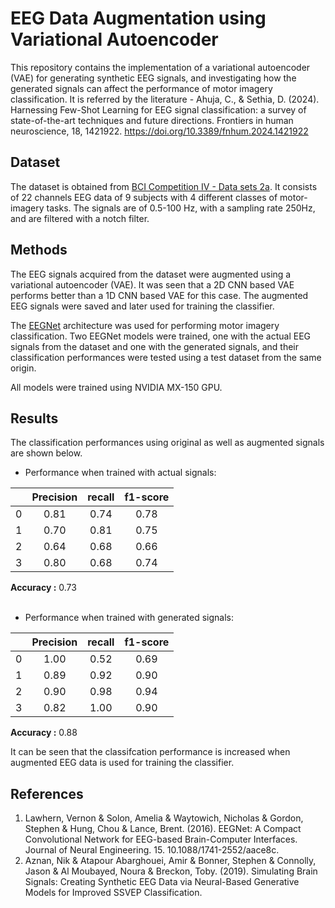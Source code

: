 # EEG Data Augmentation using Variational Autoencoder 

This repository contains the implementation of a variational autoencoder (VAE) for generating synthetic EEG signals, and investigating how the generated signals can affect the performance of motor imagery classification. 
It is referred by the literature - Ahuja, C., & Sethia, D. (2024). Harnessing Few-Shot Learning for EEG signal classification: a survey of state-of-the-art techniques and future directions. Frontiers in human neuroscience, 18, 1421922. https://doi.org/10.3389/fnhum.2024.1421922
</br>

## Dataset
The dataset is obtained from [BCI Competition IV - Data sets 2a](http://www.bbci.de/competition/iv/#datasets). It consists of 22 channels EEG data of 9 subjects with 4 different classes of motor-imagery tasks. The signals are of 0.5-100 Hz, with a sampling rate 250Hz, and are filtered with a notch filter.
</br>

## Methods
The EEG signals acquired from the dataset were augmented using a variational autoencoder (VAE). It was seen that a 2D CNN based VAE performs better than a 1D CNN based VAE for this case. The augmented EEG signals were saved and later used for training the classifier.

The [EEGNet](https://www.researchgate.net/publication/310953136_EEGNet_A_Compact_Convolutional_Network_for_EEG-based_Brain-Computer_Interfaces) architecture was used for performing motor imagery classification. Two EEGNet models were trained, one with the actual EEG signals from the dataset and one with the generated signals, and their classification performances were tested using a test dataset from the same origin.

All models were trained using NVIDIA MX-150 GPU. 
</br>

## Results
The classification performances using original as well as augmented signals are shown below.

- Performance when trained with actual signals:

|              | **Precision** | **recall** | **f1-score** |
|:------------:|:-------------:|:----------:|:------------:|
| 0            | 0.81          | 0.74       | 0.78         |
| 1            | 0.70          | 0.81       | 0.75         |
| 2            | 0.64          | 0.68       | 0.66         |
| 3            | 0.80          | 0.68       | 0.74         |

**Accuracy :** 0.73
</br>
</br>
- Performance when trained with generated signals:

|              | **Precision** | **recall** | **f1-score** |
|:------------:|:-------------:|:----------:|:------------:|
| 0            | 1.00          | 0.52       | 0.69         |
| 1            | 0.89          | 0.92       | 0.90         |
| 2            | 0.90          | 0.98       | 0.94         |
| 3            | 0.82          | 1.00       | 0.90         |

**Accuracy :** 0.88

It can be seen that the classifcation performance is increased when augmented EEG data is used for training the classifier.
</br>

## References

1. Lawhern, Vernon & Solon, Amelia & Waytowich, Nicholas & Gordon, Stephen & Hung, Chou & Lance, Brent. (2016). EEGNet: A Compact Convolutional Network for EEG-based Brain-Computer Interfaces. Journal of Neural Engineering. 15. 10.1088/1741-2552/aace8c. 
2. Aznan, Nik & Atapour Abarghouei, Amir & Bonner, Stephen & Connolly, Jason & Al Moubayed, Noura & Breckon, Toby. (2019). Simulating Brain Signals: Creating Synthetic EEG Data via Neural-Based Generative Models for Improved SSVEP Classification. 
